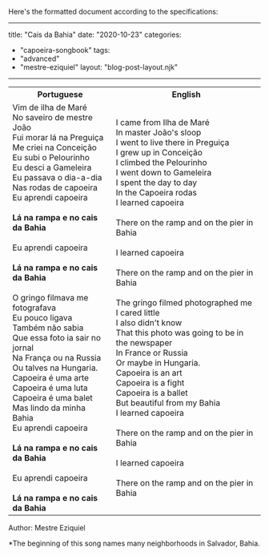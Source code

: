Here's the formatted document according to the specifications:

---
title: "Cais da Bahia"
date: "2020-10-23"
categories: 
  - "capoeira-songbook"
tags: 
  - "advanced"
  - "mestre-eziquiel"
layout: "blog-post-layout.njk"
---

<table class="capoeira-table">
    <tr class="header-row">
        <th>Portuguese</th>
        <th>English</th>
    </tr>
    <tr>
        <td>Vim de ilha de Maré<br>
No saveiro de mestre João<br>
Fui morar lá na Preguiça<br>
Me criei na Conceição<br>
Eu subi o Pelourinho<br>
Eu desci a Gameleira<br>
Eu passava o dia-a-dia<br>
Nas rodas de capoeira<br>
Eu aprendi capoeira<br>
<br>
<strong>Lá na rampa e no cais da Bahia</strong><br>
<br>
Eu aprendi capoeira<br>
<br>
<strong>Lá na rampa e no cais da Bahia</strong><br>
<br>
O gringo filmava me fotografava<br>
Eu pouco ligava<br>
Também não sabia<br>
Que essa foto ia sair no jornal<br>
Na França ou na Russia<br>
Ou talves na Hungaria.<br>
Capoeira é uma arte<br>
Capoeira é uma luta<br>
Capoeira é uma balet<br>
Mas lindo da minha Bahia<br>
Eu aprendi capoeira<br>
<br>
<strong>Lá na rampa e no cais da Bahia</strong><br>
<br>
Eu aprendi capoeira<br>
<br>
<strong>Lá na rampa e no cais da Bahia</strong></td>
        <td>I came from Ilha de Maré<br>
In master João's sloop<br>
I went to live there in Preguiça<br>
I grew up in Conceição<br>
I climbed the Pelourinho<br>
I went down to Gameleira<br>
I spent the day to day<br>
In the Capoeira rodas<br>
I learned capoeira<br>
<br>
There on the ramp and on the pier in Bahia<br>
<br>
I learned capoeira<br>
<br>
There on the ramp and on the pier in Bahia<br>
<br>
The gringo filmed photographed me<br>
I cared little<br>
I also didn't know<br>
That this photo was going to be in the newspaper<br>
In France or Russia<br>
Or maybe in Hungaria.<br>
Capoeira is an art<br>
Capoeira is a fight<br>
Capoeira is a ballet<br>
But beautiful from my Bahia<br>
I learned capoeira<br>
<br>
There on the ramp and on the pier in Bahia<br>
<br>
I learned capoeira<br>
<br>
There on the ramp and on the pier in Bahia</td>
    </tr>
</table>

<figcaption>
Author: Mestre Eziquiel
</figcaption>

*The beginning of this song names many neighborhoods in Salvador, Bahia.
